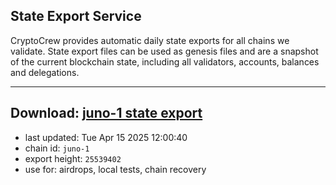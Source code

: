 ## State Export Service
CryptoCrew provides automatic daily state exports for all chains we validate. State export files can be used as genesis files and are a snapshot of the current blockchain state, including all validators, accounts, balances and delegations.

---
**Download: [juno-1 state export](https://dl-eu2.ccvalidators.com/SERVICE/juno/juno-1_export_25539402.json)**
---

- last updated: Tue Apr 15 2025 12:00:40
- chain id: `juno-1`
- export height: `25539402`
- use for: airdrops, local tests, chain recovery
